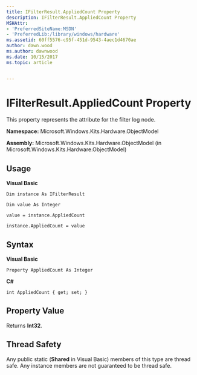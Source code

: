 ```yaml
---
title: IFilterResult.AppliedCount Property
description: IFilterResult.AppliedCount Property
MSHAttr:
- 'PreferredSiteName:MSDN'
- 'PreferredLib:/library/windows/hardware'
ms.assetid: 60ff5576-c95f-451d-9543-4aec1d4670ae
author: dawn.wood
ms.author: dawnwood
ms.date: 10/15/2017
ms.topic: article


---
```


# IFilterResult.AppliedCount Property


This property represents the attribute for the filter log node.

**Namespace:** Microsoft.Windows.Kits.Hardware.ObjectModel

**Assembly:** Microsoft.Windows.Kits.Hardware.ObjectModel (in Microsoft.Windows.Kits.Hardware.ObjectModel)

## <span id="Usage"></span><span id="usage"></span><span id="USAGE"></span>Usage


**Visual Basic**

`Dim instance As IFilterResult`

`Dim value As Integer`

`value = instance.AppliedCount`

`instance.AppliedCount = value`

## <span id="Syntax"></span><span id="syntax"></span><span id="SYNTAX"></span>Syntax


**Visual Basic**

`Property AppliedCount As Integer`

**C#**

`int AppliedCount { get; set; }`

## <span id="Property_Value"></span><span id="property_value"></span><span id="PROPERTY_VALUE"></span>Property Value


Returns **Int32**.

## <span id="Thread_Safety"></span><span id="thread_safety"></span><span id="THREAD_SAFETY"></span>Thread Safety


Any public static (**Shared** in Visual Basic) members of this type are thread safe. Any instance members are not guaranteed to be thread safe.

 

 






